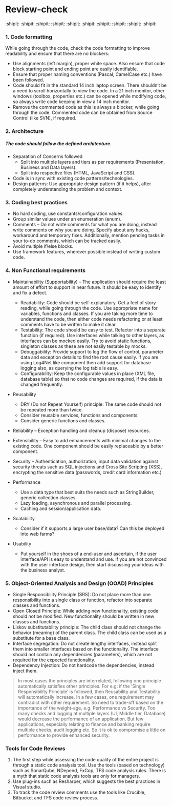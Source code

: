 # Review-check
 :shipit:  :shipit:  :shipit:  :shipit:  :shipit:  :shipit:  :shipit:  :shipit:  :shipit:  :shipit:
### 1. Code formatting

While going through the code, check the code formatting to improve readability and ensure that there are no blockers:

- Use alignments (left margin), proper white space. Also ensure that code block starting point and ending point are easily identifiable.
- Ensure that proper naming conventions (Pascal, CamelCase etc.) have been followed. 
- Code should fit in the standard 14 inch laptop screen.  There shouldn’t be a need to scroll horizontally to view the code. In a 21 inch monitor, other windows (toolbox, properties etc.) can be opened while modifying code, so always write code keeping in view a 14 inch monitor.
- Remove the commented code as this is always a blocker, while going through the code. Commented code can be obtained from Source Control (like SVN), if required.

### 2. Architecture

##### The code should follow the defined architecture.

* Separation of Concerns followed
  - Split into multiple layers and tiers as per requirements (Presentation, Business and Data layers).
  - Split into respective files (HTML, JavaScript and CSS).
* Code is in sync with existing code patterns/technologies.
* Design patterns: Use appropriate design pattern (if it helps), after completely understanding the problem and context.

### 3. Coding best practices

- No hard coding, use constants/configuration values.
- Group similar values under an enumeration (enum).
- Comments – Do not write comments for what you are doing, instead write comments on why you are doing. Specify about any hacks, workaround and temporary fixes. Additionally, mention pending tasks in your to-do comments, which can be tracked easily.
- Avoid multiple if/else blocks.
- Use framework features, wherever possible instead of writing custom code.

### 4. Non Functional requirements

* Maintainability (Supportability) – The application should require the least amount of effort to support in near future. It should be easy to identify and fix a defect.

  - Readability: Code should be self-explanatory. Get a feel of story reading, while going through the code. Use appropriate name for variables, functions and classes. If you are taking more time to understand the code, then either code needs refactoring or at least comments have to be written to make it clear.
  - Testability: The code should be easy to test. Refactor into a separate function (if required). Use interfaces while talking to other layers, as interfaces can be mocked easily. Try to avoid static functions, singleton classes as these are not easily testable by mocks.
  - Debuggability: Provide support to log the flow of control, parameter data and exception details to find the root cause easily. If you are using Log4Net like component then add support for database logging also, as querying the log table is easy.
  - Configurability: Keep the configurable values in place (XML file, database table) so that no code changes are required, if the data is changed frequently.

* Reusability
  - DRY (Do not Repeat Yourself) principle: The same code should not be repeated more than twice.
  - Consider reusable services, functions and components.
  - Consider generic functions and classes.
* Reliability
  – Exception handling and cleanup (dispose) resources.
* Extensibility
  – Easy to add enhancements with minimal changes to the existing code. One component should be easily replaceable by a better component.
* Security
  – Authentication, authorization, input data validation against security threats such as SQL injections and Cross Site Scripting (XSS), encrypting the sensitive data (passwords, credit card information etc.)
* Performance
  - Use a data type that best suits the needs such as StringBuilder, generic collection classes.
  - Lazy loading, asynchronous and parallel processing.
  - Caching and session/application data.

* Scalability  
  - Consider if it supports a large user base/data? Can this be deployed into web farms?
* Usability 
  - Put yourself in the shoes of a end-user and ascertain, if the user interface/API is easy to understand and use. If you are not convinced with the user interface design, then start discussing your ideas with the business analyst.

### 5. Object-Oriented Analysis and Design (OOAD) Principles

- Single Responsibility Principle (SRS): Do not place more than one responsibility into a single class or function, refactor into separate classes and functions.
- Open Closed Principle: While adding new functionality, existing code should not be modified. New functionality should be written in new classes and functions.
- Liskov substitutability principle: The child class should not change the behavior (meaning) of the parent class. The child class can be used as a substitute for a base class.
- Interface segregation: Do not create lengthy interfaces, instead split them into smaller interfaces based on the functionality. The interface should not contain any dependencies (parameters), which are not required for the expected functionality.
- Dependency Injection: Do not hardcode the dependencies, instead inject them.
> In most cases the principles are interrelated, following one principle automatically satisfies other principles. For e.g: if the ‘Single Responsibility Principle’ is followed, then Reusability and Testability will automatically increase.
In a few cases, one requirement may contradict with other requirement. So need to trade-off based on the importance of the weight-age, e.g. Performance vs Security. Too many checks and logging at multiple layers (UI, Middle tier, Database) would decrease the performance of an application. But few applications, especially relating to finance and banking require multiple checks, audit logging etc. So it is ok to compromise a little on performance to provide enhanced security.

### Tools for Code Reviews
1. The first step while assessing the code quality of the entire project is through a static code analysis tool. Use the tools (based on technology) such as SonarQube, NDepend, FxCop, TFS code analysis rules. There is a myth that static code analysis tools are only for managers.
2. Use plug-ins such as Resharper, which suggests the best practices in Visual studio.
3. To track the code review comments use the tools like Crucible, Bitbucket and TFS code review process.
